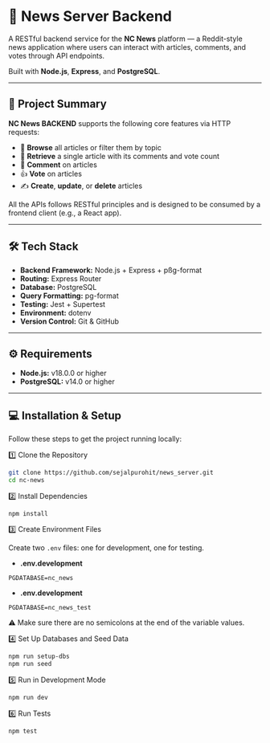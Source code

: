 # 📰 News Server Backend

A RESTful backend service for the **NC News** platform — a Reddit-style news application where users can interact with articles, comments, and votes through API endpoints.

Built with **Node.js**, **Express**, and **PostgreSQL**.

---

## 🧩 Project Summary

**NC News BACKEND** supports the following core features via HTTP requests:

- 📰 **Browse** all articles or filter them by topic
- 📄 **Retrieve** a single article with its comments and vote count
- 💬 **Comment** on articles
- 👍 **Vote** on articles
- ✍️ **Create**, **update**, or **delete** articles

All the APIs follows RESTful principles and is designed to be consumed by a frontend client (e.g., a React app).

---

## 🛠️ Tech Stack

- **Backend Framework:** Node.js + Express + pßg-format
- **Routing:** Express Router
- **Database:** PostgreSQL
- **Query Formatting:** pg-format
- **Testing:** Jest + Supertest
- **Environment:** dotenv
- **Version Control:** Git & GitHub

---

## ⚙️ Requirements

- **Node.js:** v18.0.0 or higher
- **PostgreSQL:** v14.0 or higher

---

## 💻 Installation & Setup

Follow these steps to get the project running locally:

1️⃣ Clone the Repository

```bash
git clone https://github.com/sejalpurohit/news_server.git
cd nc-news
```

2️⃣ Install Dependencies

```
npm install
```

3️⃣ Create Environment Files

Create two `.env` files: one for development, one for testing.

- **.env.development**

```.env.development
PGDATABASE=nc_news
```

- **.env.development**

```.env.test
PGDATABASE=nc_news_test
```

⚠️ Make sure there are no semicolons at the end of the variable values.

4️⃣ Set Up Databases and Seed Data

```bash
npm run setup-dbs
npm run seed
```

5️⃣ Run in Development Mode

```bash
npm run dev
```

6️⃣ Run Tests

```bash
npm test
```
